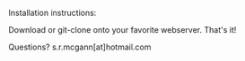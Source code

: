 Installation instructions:

Download or git-clone onto your favorite webserver. That's it!

Questions? s.r.mcgann[at]hotmail.com 


